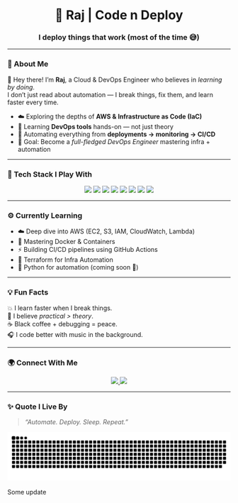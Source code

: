 <!-- Raj | Code n Deploy -->

<h1 align="center">🚀 Raj | Code n Deploy</h1>
<h3 align="center">I deploy things that work (most of the time 😅)</h3>

---

### 🌟 About Me  

👋 Hey there! I’m **Raj**, a Cloud & DevOps Engineer who believes in *learning by doing*.  
I don’t just read about automation — I break things, fix them, and learn faster every time.  

- ☁️ Exploring the depths of **AWS & Infrastructure as Code (IaC)**  
- 🧠 Learning **DevOps tools** hands-on — not just theory  
- 🧩 Automating everything from **deployments → monitoring → CI/CD**  
- 🎯 Goal: Become a *full-fledged DevOps Engineer* mastering infra + automation  

---

### 🧰 Tech Stack I Play With  

<p align="center">
  <img src="https://img.shields.io/badge/AWS-FF9900?style=for-the-badge&logo=amazonaws&logoColor=white"/>
  <img src="https://img.shields.io/badge/Linux-FCC624?style=for-the-badge&logo=linux&logoColor=black"/>
  <img src="https://img.shields.io/badge/Docker-2496ED?style=for-the-badge&logo=docker&logoColor=white"/>
  <img src="https://img.shields.io/badge/Terraform-7B42BC?style=for-the-badge&logo=terraform&logoColor=white"/>
  <img src="https://img.shields.io/badge/Git-F05032?style=for-the-badge&logo=git&logoColor=white"/>
  <img src="https://img.shields.io/badge/GitHub Actions-2088FF?style=for-the-badge&logo=githubactions&logoColor=white"/>
  <img src="https://img.shields.io/badge/Jenkins-D24939?style=for-the-badge&logo=jenkins&logoColor=white"/>
  <img src="https://img.shields.io/badge/Bash-4EAA25?style=for-the-badge&logo=gnubash&logoColor=white"/>
</p>

---

### ⚙️ Currently Learning  
- ☁️ Deep dive into AWS (EC2, S3, IAM, CloudWatch, Lambda)  
- 🐳 Mastering Docker & Containers  
- ⚡ Building CI/CD pipelines using GitHub Actions  
- 📜 Terraform for Infra Automation  
- 🧠 Python for automation (coming soon 👀)

---

### 💡 Fun Facts  

💥 I learn faster when I break things.  
🧠 I believe *practical > theory*.  
☕ Black coffee + debugging = peace.  
🎧 I code better with music in the background.  

---

### 🌍 Connect With Me  

<p align="center">
  <a href="https://www.linkedin.com/" target="_blank">
    <img src="https://img.shields.io/badge/LinkedIn-blue?style=for-the-badge&logo=linkedin&logoColor=white"/>
  </a>
  <a href="https://github.com/codendeploy" target="_blank">
    <img src="https://img.shields.io/badge/GitHub-grey?style=for-the-badge&logo=github&logoColor=white"/>
  </a>
</p>

---

### ✨ Quote I Live By  
> *“Automate. Deploy. Sleep. Repeat.”*  

<p align="center">
  <img src="https://raw.githubusercontent.com/Platane/snk/output/github-contribution-grid-snake.svg" alt="snake animation" />
</p>
Some update
